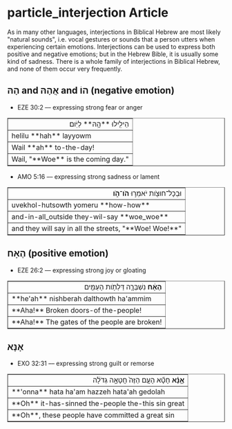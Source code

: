 # particle_interjection Article
As in many other languages, interjections in Biblical Hebrew are most likely "natural sounds", i.e. vocal gestures or sounds that a person utters when experiencing certain emotions. Interjections can be used to express both positive and negative emotions; but in the Hebrew Bible, it is usually some kind of sadness. There is a whole family of interjections in Biblical Hebrew, and none of them occur very frequently.

## הָהּ and אֲהָהּ and הוֹ (negative emotion)

* EZE 30:2 –– expressing strong fear or anger
<table border="1" class="docutils">
<colgroup>
<col width="100%" />
</colgroup>
<tbody valign="top">
<tr class="row-odd" align="right"><td>הֵילִ֖ילוּ **הָ֥הּ** לַיֹּֽום׃</td>
</tr>
<tr class="row-even"><td>helilu **hah** layyowm</td>
</tr>
<tr class="row-odd"><td>Wail **ah** to-the-day!</td>
</tr>
<tr class="row-even"><td>Wail, "**Woe** is the coming day."</td>
</tr>
</tbody>
</table>

* AMO 5:16 –– expressing strong sadness or lament
<table border="1" class="docutils">
<colgroup>
<col width="100%" />
</colgroup>
<tbody valign="top">
<tr class="row-odd" align="right"><td>וּבְכָל־חוּצֹ֖ות יֹאמְר֣וּ <b>הֹו־הֹ֑ו</b></td>
</tr>
<tr class="row-even"><td>uvekhol-hutsowth yomeru **how-how**</td>
</tr>
<tr class="row-odd"><td>and-in-all_outside they-wil-say **woe_woe**</td>
</tr>
<tr class="row-even"><td>and they will say in all the streets, "**Woe! Woe!**"</td>
</tr>
</tbody>
</table>

## הֶאָח (positive emotion)

* EZE 26:2 –– expressing strong joy or gloating
<table border="1" class="docutils">
<colgroup>
<col width="100%" />
</colgroup>
<tbody valign="top">
<tr class="row-odd" align="right"><td><b>הֶאָ֔ח</b> נִשְׁבְּרָ֛ה דַּלְתֹ֥ות הָעַמִּ֖ים</td>
</tr>
<tr class="row-even"><td>**he'ah** nishberah dalthowth ha'ammim</td>
</tr>
<tr class="row-odd"><td>**Aha!** Broken doors-of the-people!</td>
</tr>
<tr class="row-even"><td>**Aha!** The gates of the people are broken!</td>
</tr>
</tbody>
</table>

## אָנָּא

* EXO 32:31 –– expressing strong guilt or remorse
<table border="1" class="docutils">
<colgroup>
<col width="100%" />
</colgroup>
<tbody valign="top">
<tr class="row-odd" align="right"><td><b>אָ֣נָּ֗א</b> חָטָ֞א הָעָ֤ם הַזֶּה֙ חֲטָאָ֣ה גְדֹלָ֔ה</td>
</tr>
<tr class="row-even"><td>**'onna** hata ha'am hazzeh hata'ah gedolah</td>
</tr>
<tr class="row-odd"><td>**Oh** it-has-sinned the-people the-this sin great</td>
</tr>
<tr class="row-even"><td>**Oh**, these people have committed a great sin</td>
</tr>
</tbody>
</table>